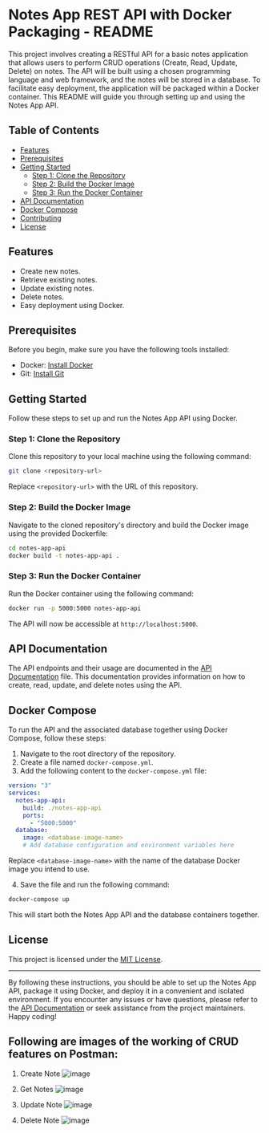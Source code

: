 # Notes App REST API with Docker Packaging - README

This project involves creating a RESTful API for a basic notes application that allows users to perform CRUD operations (Create, Read, Update, Delete) on notes. The API will be built using a chosen programming language and web framework, and the notes will be stored in a database. To facilitate easy deployment, the application will be packaged within a Docker container. This README will guide you through setting up and using the Notes App API.

## Table of Contents

- [Features](#features)
- [Prerequisites](#prerequisites)
- [Getting Started](#getting-started)
  - [Step 1: Clone the Repository](#step-1-clone-the-repository)
  - [Step 2: Build the Docker Image](#step-2-build-the-docker-image)
  - [Step 3: Run the Docker Container](#step-3-run-the-docker-container)
- [API Documentation](#api-documentation)
- [Docker Compose](#docker-compose)
- [Contributing](#contributing)
- [License](#license)

## Features

- Create new notes.
- Retrieve existing notes.
- Update existing notes.
- Delete notes.
- Easy deployment using Docker.

## Prerequisites

Before you begin, make sure you have the following tools installed:

- Docker: [Install Docker](https://docs.docker.com/get-docker/)
- Git: [Install Git](https://git-scm.com/book/en/v2/Getting-Started-Installing-Git)

## Getting Started

Follow these steps to set up and run the Notes App API using Docker.

### Step 1: Clone the Repository

Clone this repository to your local machine using the following command:

```bash
git clone <repository-url>
```

Replace `<repository-url>` with the URL of this repository.

### Step 2: Build the Docker Image

Navigate to the cloned repository's directory and build the Docker image using the provided Dockerfile:

```bash
cd notes-app-api
docker build -t notes-app-api .
```

### Step 3: Run the Docker Container

Run the Docker container using the following command:

```bash
docker run -p 5000:5000 notes-app-api
```

The API will now be accessible at `http://localhost:5000`.

## API Documentation

The API endpoints and their usage are documented in the [API Documentation](api-documentation.md) file. This documentation provides information on how to create, read, update, and delete notes using the API.

## Docker Compose

To run the API and the associated database together using Docker Compose, follow these steps:

1. Navigate to the root directory of the repository.
2. Create a file named `docker-compose.yml`.
3. Add the following content to the `docker-compose.yml` file:

```yaml
version: "3"
services:
  notes-app-api:
    build: ./notes-app-api
    ports:
      - "5000:5000"
  database:
    image: <database-image-name>
    # Add database configuration and environment variables here
```

Replace `<database-image-name>` with the name of the database Docker image you intend to use.

4. Save the file and run the following command:

```bash
docker-compose up
```

This will start both the Notes App API and the database containers together.

## License

This project is licensed under the [MIT License](LICENSE).

---

By following these instructions, you should be able to set up the Notes App API, package it using Docker, and deploy it in a convenient and isolated environment. If you encounter any issues or have questions, please refer to the [API Documentation](api-documentation.md) or seek assistance from the project maintainers. Happy coding!

## Following are images of the working of CRUD features on Postman:

1. Create Note
![image](https://github.com/Upasana0710/Devops/assets/100614635/d3c5fbfa-ef96-484c-a4df-5ed74236c338)

2. Get Notes
![image](https://github.com/Upasana0710/Devops/assets/100614635/bccf09d5-0945-4f43-aba9-6ae901f5dba5)

3. Update Note
![image](https://github.com/Upasana0710/Devops/assets/100614635/f51d4e9d-52be-4328-90ca-3361796b6676)

4. Delete Note
![image](https://github.com/Upasana0710/Devops/assets/100614635/77d513f6-7359-4e4f-9d6f-7c163ab6e212)
